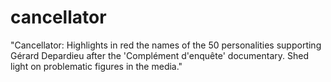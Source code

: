 # cancellator
"Cancellator: Highlights in red the names of the 50 personalities supporting Gérard Depardieu after the 'Complément d'enquête' documentary. Shed light on problematic figures in the media."
